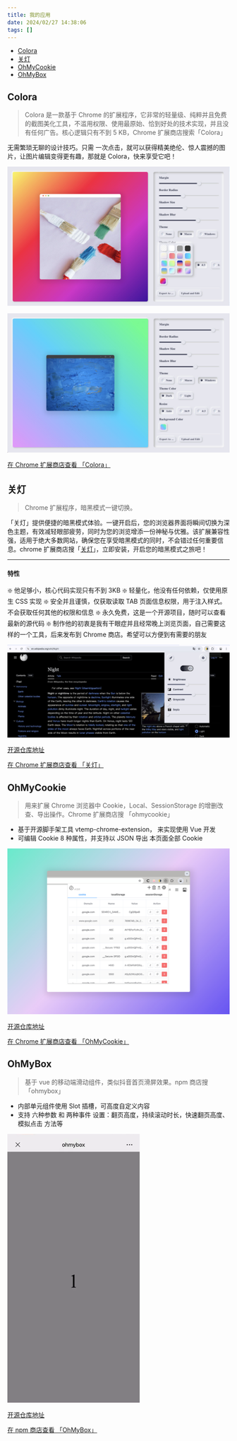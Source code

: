 ```yaml
---
title: 我的应用
date: 2024/02/27 14:38:06
tags: []
---
```


- [Colora](#Colora)
- [关灯](#关灯)
- [OhMyCookie](#OhMyCookie)
- [OhMyBox](#OhMyBox)

## Colora

> Colora 是⼀款基于 Chrome 的扩展程序，它⾮常的轻量级、纯粹并且免费的截图美化⼯具，不滥⽤权限、使⽤最原始、恰到好处的技术实现，并且没有任何⼴告。核⼼逻辑只有不到 5 KB，Chrome 扩展商店搜索「Colora」

⽆需繁琐⽆聊的设计技巧。只需 ⼀次点击，就可以获得精美绝伦、惊⼈震撼的图⽚，让图⽚编辑变得更有趣，那就是 Colora，快来享受它吧！

![introduction image01](./index/colora/img1.jpg)

![introduction image01](./index/colora/img2.jpg)

[在 Chrome 扩展商店查看 「Colora」](https://chromewebstore.google.com/detail/colora-screenshot-and-edi/lajfgofeklkfhemnhomepdojkkljljkp)

## 关灯

> Chrome 扩展程序，暗黑模式一键切换。

「关灯」提供便捷的暗黑模式体验。一键开启后，您的浏览器界面将瞬间切换为深色主题，有效减轻眼部疲劳，同时为您的浏览增添一份神秘与优雅。该扩展兼容性强，适用于绝大多数网站，确保您在享受暗黑模式的同时，不会错过任何重要信息。chrome 扩展商店搜「[关灯](https://chromewebstore.google.com/detail/lights-off%E5%85%B3%E7%81%AF/dnidbhhpcjgffjophhebfelbcnonoclh)」，立即安装，开启您的暗黑模式之旅吧！

---

#### 特性

❇️ 他足够小，核心代码实现只有不到 3KB
❇️ 轻量化，他没有任何依赖，仅使用原生 CSS 实现
❇️ 安全并且谨慎，仅获取读取 TAB 页面信息权限，用于注入样式。不会获取任何其他的权限和信息
❇️ 永久免费，这是一个开源项目，随时可以查看最新的源代码
❇️ 制作他的初衷是我有干眼症并且经常晚上浏览页面，自己需要这样的一个工具，后来发布到 Chrome 商店。希望可以方便到有需要的朋友

![introduction image01](./index/dimmer/intro.jpg)

[开源仓库地址](https://github.com/slc3a2/dimmer)

[在 Chrome 扩展商店查看 「关灯」](https://chromewebstore.google.com/detail/lights-off%E5%85%B3%E7%81%AF/dnidbhhpcjgffjophhebfelbcnonoclh)

## OhMyCookie

> ⽤来扩展 Chrome 浏览器中 Cookie，Local、SessionStorage 的增删改查、导出操作。Chrome 扩展商店搜 「ohmycookie」

- 基于开源脚⼿架⼯具 vtemp-chrome-extension， 来实现使⽤ Vue 开发
- 可编辑 Cookie 8 种属性，并⽀持以 JSON 导出 本⻚⾯全部 Cookie

![introduction image01](./index/ohmycookie/img1.jpeg)

[开源仓库地址](https://github.com/slc3a2/oh-my-cookie)

[在 Chrome 扩展商店查看 「OhMyCookie」](https://chromewebstore.google.com/detail/ohmycookie/edkfjjgklckogiepbhmmdlaohebiaigm)

## OhMyBox

> 基于 vue 的移动端滑动组件，类似抖⾳⾸⻚滑屏效果。npm 商店搜「ohmybox」

- 内部单元组件使⽤ Slot 插槽，可⾼度⾃定义内容
- ⽀持 六种参数 和 两种事件 设置：翻⻚⾼度，持续滚动时⻓，快速翻⻚⾼度、模拟点击 ⽅法等

<img src="./index/ohmybox/img1.gif" width="300">

[开源仓库地址](https://github.com/slc3a2/oh-my-box)

[在 npm 商店查看 「OhMyBox」](https://www.npmjs.com/package/ohmybox)
